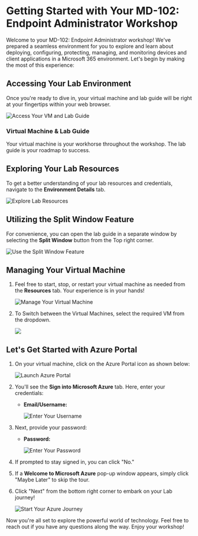 # Getting Started with Your MD-102: Endpoint Administrator Workshop
 
Welcome to your MD-102: Endpoint Administrator workshop! We've prepared a seamless environment for you to explore and learn about deploying, configuring, protecting, managing, and monitoring devices and client applications in a Microsoft 365 environment. Let's begin by making the most of this experience:
 
## Accessing Your Lab Environment
 
Once you're ready to dive in, your virtual machine and lab guide will be right at your fingertips within your web browser.
 
  ![Access Your VM and Lab Guide](../media/labguide-1.png)

### Virtual Machine & Lab Guide
 
Your virtual machine is your workhorse throughout the workshop. The lab guide is your roadmap to success.
 
## Exploring Your Lab Resources
 
To get a better understanding of your lab resources and credentials, navigate to the **Environment Details** tab.
 
  ![Explore Lab Resources](../media/env-1.png)
 
## Utilizing the Split Window Feature
 
For convenience, you can open the lab guide in a separate window by selecting the **Split Window** button from the Top right corner.
 
![Use the Split Window Feature](../media/spl.png)
 
## Managing Your Virtual Machine
 
1. Feel free to start, stop, or restart your virtual machine as needed from the **Resources** tab. Your experience is in your hands!
 
   ![Manage Your Virtual Machine](../media/res.png)

2. To Switch between the Virtual Machines, select the required VM from the dropdown.

   ![](../media/switch.png)
 
## Let's Get Started with Azure Portal
 
1. On your virtual machine, click on the Azure Portal icon as shown below:
 
   ![Launch Azure Portal](../media/sc900-image(1).png)
 
2. You'll see the **Sign into Microsoft Azure** tab. Here, enter your credentials:
 
   - **Email/Username:** <inject key="AzureAdUserEmail"></inject>
 
      ![Enter Your Username](../media/sc900-image-1.png)
 
3. Next, provide your password:
 
   - **Password:** <inject key="AzureAdUserPassword"></inject>
 
      ![Enter Your Password](../media/sc900-image-2.png)
 
4. If prompted to stay signed in, you can click "No."
 
5. If a **Welcome to Microsoft Azure** pop-up window appears, simply click "Maybe Later" to skip the tour.
 
6. Click "Next" from the bottom right corner to embark on your Lab journey!
 
   ![Start Your Azure Journey](../media/sc900-image(3).png)
 
Now you're all set to explore the powerful world of technology. Feel free to reach out if you have any questions along the way. Enjoy your workshop!
